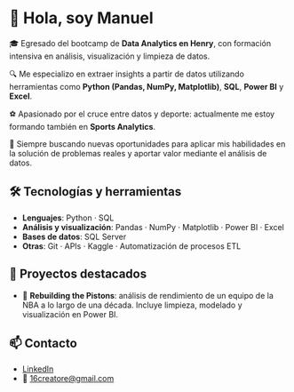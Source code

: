 # 👋 Hola, soy Manuel

🎓 Egresado del bootcamp de **Data Analytics en Henry**, con formación intensiva en análisis, visualización y limpieza de datos.

🔍 Me especializo en extraer insights a partir de datos utilizando herramientas como **Python (Pandas, NumPy, Matplotlib)**, **SQL**, **Power BI** y **Excel**.

⚽ Apasionado por el cruce entre datos y deporte: actualmente me estoy formando también en **Sports Analytics**.

🧠 Siempre buscando nuevas oportunidades para aplicar mis habilidades en la solución de problemas reales y aportar valor mediante el análisis de datos.

## 🛠️ Tecnologías y herramientas

- **Lenguajes**: Python · SQL
- **Análisis y visualización**: Pandas · NumPy · Matplotlib · Power BI · Excel
- **Bases de datos**: SQL Server 
- **Otras**: Git · APIs · Kaggle · Automatización de procesos ETL

## 📌 Proyectos destacados

- 🏀 **Rebuilding the Pistons**: análisis de rendimiento de un equipo de la NBA a lo largo de una década. Incluye limpieza, modelado y visualización en Power BI.

## 📫 Contacto

- [LinkedIn]([https://www.linkedin.com/in/manuel-sanchez-lujan/](https://www.linkedin.com/in/manuel-sanchez-data-analyst/))
- 📧 16creatore@gmail.com
